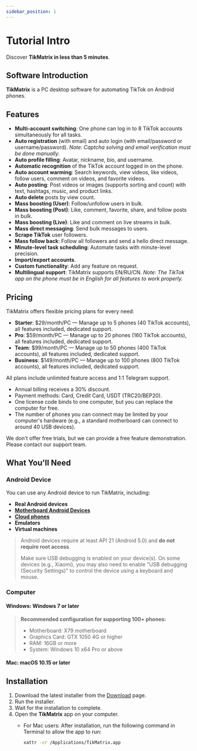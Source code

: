 ```yaml
---
sidebar_position: 1
---
```


# Tutorial Intro

Discover **TikMatrix in less than 5 minutes**.

## Software Introduction

**TikMatrix** is a PC desktop software for automating TikTok on Android phones.

## Features

- **Multi-account switching**: One phone can log in to 8 TikTok accounts simultaneously for all tasks.
- **Auto registration** (with email) and auto login (with email/password or username/password). *Note: Captcha solving and email verification must be done manually.*
- **Auto profile filling**: Avatar, nickname, bio, and username.
- **Automatic recognition** of the TikTok account logged in on the phone.
- **Auto account warming**: Search keywords, view videos, like videos, follow users, comment on videos, and favorite videos.
- **Auto posting**: Post videos or images (supports sorting and count) with text, hashtags, music, and product links.
- **Auto delete** posts by view count.
- **Mass boosting (User)**: Follow/unfollow users in bulk.
- **Mass boosting (Post)**: Like, comment, favorite, share, and follow posts in bulk.
- **Mass boosting (Live)**: Like and comment on live streams in bulk.
- **Mass direct messaging**: Send bulk messages to users.
- **Scrape TikTok** user followers.
- **Mass follow back**: Follow all followers and send a hello direct message.
- **Minute-level task scheduling**: Automate tasks with minute-level precision.
- **Import/export accounts**.
- **Custom functionality**: Add any feature on request.
- **Multilingual support**: TikMatrix supports EN/RU/CN. *Note: The TikTok app on the phone must be in English for all features to work properly.*

## Pricing

TikMatrix offers flexible pricing plans for every need:

- **Starter**: $29/month/PC — Manage up to 5 phones (40 TikTok accounts), all features included, dedicated support.
- **Pro**: $59/month/PC — Manage up to 20 phones (160 TikTok accounts), all features included, dedicated support.
- **Team**: $99/month/PC — Manage up to 50 phones (400 TikTok accounts), all features included, dedicated support.
- **Business**: $149/month/PC — Manage up to 100 phones (800 TikTok accounts), all features included, dedicated support.

All plans include unlimited feature access and 1:1 Telegram support.

- Annual billing receives a 30% discount.
- Payment methods: Card, Credit Card, USDT (TRC20/BEP20).
- One license code binds to one computer, but you can replace the computer for free.
- The number of phones you can connect may be limited by your computer's hardware (e.g., a standard motherboard can connect to around 40 USB devices).

We don't offer free trials, but we can provide a free feature demonstration. Please contact our support team.

## What You'll Need

### Android Device

You can use any Android device to run TikMatrix, including:

- **Real Android devices**
- **[Motherboard Android Devices](https://gou.niaozun.com/products/samsung-s10-mobile-farm-b8wu4pb1-1x414m0f-ahisqnqd?variant=466&f_tracking_id=tikmatrix)**
- **[Cloud phones](https://www.geelark.cn?invite_code=XHY6a8)**
- **Emulators**
- **Virtual machines**

> Android devices require at least API 21 (Android 5.0) and **do not require root access**.
>
> Make sure USB debugging is enabled on your device(s).
> On some devices (e.g., Xiaomi), you may also need to enable "USB debugging (Security Settings)" to control the device using a keyboard and mouse.

### Computer

#### Windows: Windows 7 or later

> **Recommended configuration for supporting 100+ phones:**
>
> - Motherboard: X79 motherboard
> - Graphics Card: GTX 1050 4G or higher
> - RAM: 16GB or more
> - System: Windows 10 x64 Pro or above

#### Mac: macOS 10.15 or later

## Installation

1. Download the latest installer from the [Download](https://tikmatrix.com/Download) page.
2. Run the installer.
3. Wait for the installation to complete.
4. Open the **TikMatrix** app on your computer.
   - For Mac users: After installation, run the following command in Terminal to allow the app to run:

     ```bash
     xattr -cr /Applications/TikMatrix.app
     ```
